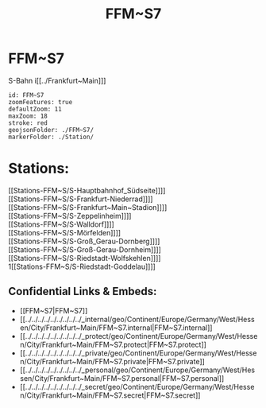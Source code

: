 ﻿---
location: [ 49.979 , 8.565384 ] 
type: geo-Region
title: FFM~S7

license: CC BY-SA 4.0
source: https://datahub.io/core/country-codes
isDeleted: false
isReadOnly: false
draft: false
confidential: public

tags:
- geo/Country/Region
aliases:
- FFM~S7

Languages:
- de

cssclasses: geo-Region
publish: true
linkTitle: 
keywords: 
layout: 
publishDate: 
expiryDate: 
---

# FFM~S7

S-Bahn i[[../Frankfurt~Main]]]  

```leaflet
id: FFM~S7
zoomFeatures: true 
defaultZoom: 11 
maxZoom: 18
stroke: red
geojsonFolder: ./FFM~S7/
markerFolder: ./Station/
```

# Stations: 
[[Stations-FFM~S/S-Hauptbahnhof_Südseite]]]]  
[[Stations-FFM~S/S-Frankfurt-Niederrad]]]]  
[[Stations-FFM~S/S-Frankfurt~Main~Stadion]]]]  
[[Stations-FFM~S/S-Zeppelinheim]]]]  
[[Stations-FFM~S/S-Walldorf]]]]  
[[Stations-FFM~S/S-Mörfelden]]]]  
[[Stations-FFM~S/S-Groß_Gerau-Dornberg]]]]  
[[Stations-FFM~S/S-Groß-Gerau-Dornheim]]]]  
[[Stations-FFM~S/S-Riedstadt-Wolfskehlen]]]]  
1[[Stations-FFM~S/S-Riedstadt-Goddelau]]]]  



## Confidential Links & Embeds: 
- [[FFM~S7|FFM~S7]] 
- [[../../../../../../../../../_internal/geo/Continent/Europe/Germany/West/Hessen/City/Frankfurt~Main/FFM~S7.internal|FFM~S7.internal]] 
- [[../../../../../../../../../_protect/geo/Continent/Europe/Germany/West/Hessen/City/Frankfurt~Main/FFM~S7.protect|FFM~S7.protect]] 
- [[../../../../../../../../../_private/geo/Continent/Europe/Germany/West/Hessen/City/Frankfurt~Main/FFM~S7.private|FFM~S7.private]] 
- [[../../../../../../../../../_personal/geo/Continent/Europe/Germany/West/Hessen/City/Frankfurt~Main/FFM~S7.personal|FFM~S7.personal]] 
- [[../../../../../../../../../_secret/geo/Continent/Europe/Germany/West/Hessen/City/Frankfurt~Main/FFM~S7.secret|FFM~S7.secret]] 
